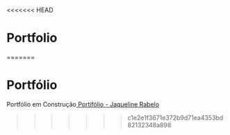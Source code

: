 <<<<<<< HEAD
# Portfolio

=======
# Portfólio

Portfólio em Construção<a href="https://jaquelinerabelo.github.io/portfolio/" target="_blank"> Portifólio - Jaqueline Rabelo</a>
>>>>>>> c1e2e1f3671e372b9d71ea4353bd82132348a898

